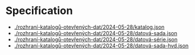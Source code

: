 # Specification
- [./rozhraní-katalogů-otevřených-dat/2024-05-28/katalog.json](https://ofn.gov.cz/dcat-ap-cz-rozhraní-katalogů-otevřených-dat/2024-05-28/schémata/katalog.json)
- [./rozhraní-katalogů-otevřených-dat/2024-05-28/datová-sada.json](https://ofn.gov.cz/dcat-ap-cz-rozhraní-katalogů-otevřených-dat/2024-05-28/schémata/datová-sada.json)
- [./rozhraní-katalogů-otevřených-dat/2024-05-28/datová-série.json](https://ofn.gov.cz/dcat-ap-cz-rozhraní-katalogů-otevřených-dat/2024-05-28/schémata/datová-série.json)
- [./rozhraní-katalogů-otevřených-dat/2024-05-28/datová-sada-hvd.json](https://ofn.gov.cz/dcat-ap-cz-rozhraní-katalogů-otevřených-dat/2024-05-28/schémata/datová-sada-hvd.json)
